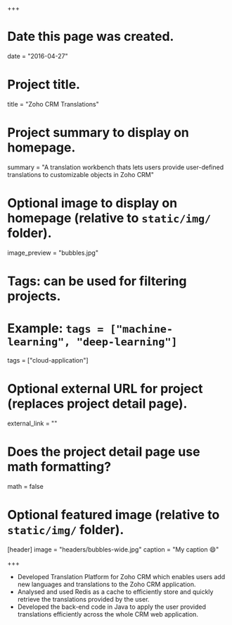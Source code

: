 +++
# Date this page was created.
date = "2016-04-27"

# Project title.
title = "Zoho CRM Translations"

# Project summary to display on homepage.
summary = "A translation workbench thats lets users provide user-defined translations to customizable objects in Zoho CRM"

# Optional image to display on homepage (relative to `static/img/` folder).
image_preview = "bubbles.jpg"

# Tags: can be used for filtering projects.
# Example: `tags = ["machine-learning", "deep-learning"]`
tags = ["cloud-application"]

# Optional external URL for project (replaces project detail page).
external_link = ""

# Does the project detail page use math formatting?
math = false

# Optional featured image (relative to `static/img/` folder).
[header]
image = "headers/bubbles-wide.jpg"
caption = "My caption :smile:"

+++

* Developed Translation Platform for Zoho CRM which enables users add new languages and translations to the Zoho CRM application.
* Analysed and used Redis as a cache to efficiently store and quickly retrieve the translations provided by the user.
* Developed the back-end code in Java to apply the user provided translations efficiently across the whole CRM web application.
